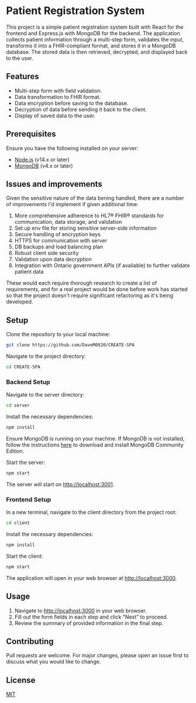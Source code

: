 # Patient Registration System

This project is a simple patient registration system built with React for the frontend and Express.js with MongoDB for the backend. The application collects patient information through a multi-step form, validates the input, transforms it into a FHIR-compliant format, and stores it in a MongoDB database. The stored data is then retrieved, decrypted, and displayed back to the user.

## Features

- Multi-step form with field validation.
- Data transformation to FHIR format.
- Data encryption before saving to the database.
- Decryption of data before sending it back to the client.
- Display of saved data to the user.

## Prerequisites

Ensure you have the following installed on your server:

- [Node.js](https://nodejs.org/en/) (v14.x or later)
- [MongoDB](https://www.mongodb.com/try/download/community) (v4.x or later)

## Issues and improvements

Given the sensitive nature of the data bening handled, there are a number of improvements I'd implement if given additional time:

1. More comprehensive adherence to HL7® FHIR® standards for communication, data storage, and validation
2. Set up env file for storing sensitive server-side information
3. Secure handling of encryption keys
4. HTTPS for communication with server
5. DB backups and load balancing plan
6. Robust client side security
7. Validation upon data decryption
8. Integration with Ontario government APIs (if available) to further validate patient data

These would each require thorough research to create a list of requirements, and for a real project would be done before work has started so that the project doesn't require significant refactoring as it's being developed.

## Setup

Clone the repository to your local machine:

```bash
git clone https://github.com/DaveM0820/CREATE-SPA
```

Navigate to the project directory:

```bash
cd CREATE-SPA
```

### Backend Setup

Navigate to the server directory:

```bash
cd server
```

Install the necessary dependencies:

```bash
npm install
```

Ensure MongoDB is running on your machine. If MongoDB is not installed, follow the instructions [here](https://www.mongodb.com/try/download/community) to download and install MongoDB Community Edition.

Start the server:

```bash
npm start
```

The server will start on [http://localhost:3001](http://localhost:3001).

### Frontend Setup

In a new terminal, navigate to the client directory from the project root:

```bash
cd client
```

Install the necessary dependencies:

```bash
npm install
```

Start the client:

```bash
npm start
```

The application will open in your web browser at [http://localhost:3000](http://localhost:3000).

## Usage

1. Navigate to [http://localhost:3000](http://localhost:3000) in your web browser.
2. Fill out the form fields in each step and click "Next" to proceed.
3. Review the summary of provided information in the final step.

## Contributing

Pull requests are welcome. For major changes, please open an issue first to discuss what you would like to change.

## License

[MIT](https://choosealicense.com/licenses/mit/)
```